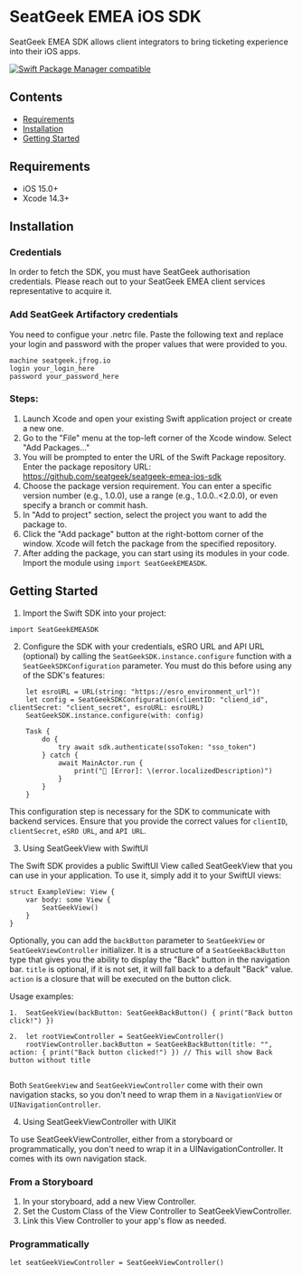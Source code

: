 # SeatGeek EMEA iOS SDK

SeatGeek EMEA SDK allows client integrators to bring ticketing experience into their iOS apps.

[![Swift Package Manager compatible](https://img.shields.io/badge/Swift%20Package%20Manager-compatible-brightgreen.svg)](https://github.com/apple/swift-package-manager)

## Contents
- [Requirements](https://github.com/seatgeek/seatgeek-emea-ios-sdk#requirements)
- [Installation](https://github.com/seatgeek/seatgeek-emea-ios-sdk#installation)
- [Getting Started](https://github.com/seatgeek/seatgeek-emea-ios-sdk#getting-started)

## Requirements
- iOS 15.0+
- Xcode 14.3+

## Installation

### Credentials
In order to fetch the SDK, you must have SeatGeek authorisation credentials. Please reach out to your SeatGeek EMEA client services representative to acquire it.

### Add SeatGeek Artifactory credentials
You need to configue your .netrc file.
Paste the following text and replace your login and password with the proper values that were provided to you.
```
machine seatgeek.jfrog.io
login your_login_here
password your_password_here
```

### Steps:
1) Launch Xcode and open your existing Swift application project or create a new one.
2) Go to the "File" menu at the top-left corner of the Xcode window. Select "Add Packages..."
3) You will be prompted to enter the URL of the Swift Package repository. Enter the package repository URL: https://github.com/seatgeek/seatgeek-emea-ios-sdk
4) Choose the package version requirement. You can enter a specific version number (e.g., 1.0.0), use a range (e.g., 1.0.0..<2.0.0), or even specify a branch or commit hash.
5) In "Add to project" section, select the project you want to add the package to.
6) Click the "Add package" button at the right-bottom corner of the window. Xcode will fetch the package from the specified repository.
7) After adding the package, you can start using its modules in your code. Import the module using `import SeatGeekEMEASDK`.

## Getting Started

1) Import the Swift SDK into your project:
```
import SeatGeekEMEASDK
```
2) Configure the SDK with your credentials, eSRO URL and API URL (optional) by calling the `SeatGeekSDK.instance.configure` function with a `SeatGeekSDKConfiguration` parameter.
You must do this before using any of the SDK's features:
```
    let esroURL = URL(string: "https://esro_environment_url")!
    let config = SeatGeekSDKConfiguration(clientID: "cliend_id", clientSecret: "client_secret", esroURL: esroURL)
    SeatGeekSDK.instance.configure(with: config)

    Task {
        do {
            try await sdk.authenticate(ssoToken: "sso_token")
        } catch {
            await MainActor.run {
                print("🚨 [Error]: \(error.localizedDescription)")
            }
        }
    }
```
This configuration step is necessary for the SDK to communicate with backend services. Ensure that you provide the correct values for `clientID`, `clientSecret`, `eSRO URL`, and `API URL`.

3) Using SeatGeekView with SwiftUI

The Swift SDK provides a public SwiftUI View called SeatGeekView that you can use in your application. To use it, simply add it to your SwiftUI views:
```
struct ExampleView: View {
    var body: some View {
        SeatGeekView()
    }
}
```
Optionally, you can add the `backButton` parameter to `SeatGeekView` or `SeatGeekViewController` initializer. It is a structure of a `SeatGeekBackButton` type that gives you the ability to display the "Back" button in the navigation bar. `title` is optional, if it is not set, it will fall back to a default "Back" value. `action` is a closure that will be executed on the button click.

Usage examples:
```
1.  SeatGeekView(backButton: SeatGeekBackButton() { print("Back button click!") })

2.  let rootViewController = SeatGeekViewController()
    rootViewController.backButton = SeatGeekBackButton(title: "", action: { print("Back button clicked!") }) // This will show Back button without title


```

Both `SeatGeekView` and `SeatGeekViewController` come with their own navigation stacks, so you don't need to wrap them in a `NavigationView` or `UINavigationController`.

4) Using SeatGeekViewController with UIKit

To use SeatGeekViewController, either from a storyboard or programmatically, you don't need to wrap it in a UINavigationController. It comes with its own navigation stack.

### From a Storyboard

1) In your storyboard, add a new View Controller.
2) Set the Custom Class of the View Controller to SeatGeekViewController.
3) Link this View Controller to your app's flow as needed.

### Programmatically

```
let seatGeekViewController = SeatGeekViewController()
```